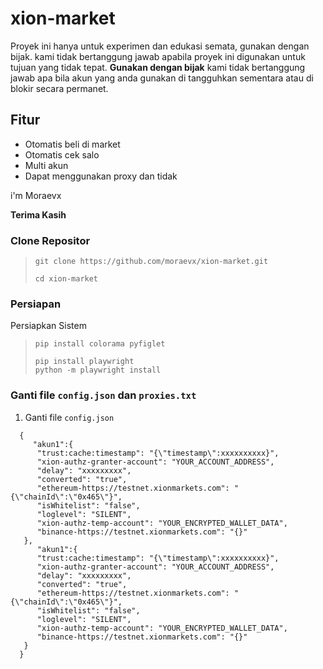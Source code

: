 # xion-market
Proyek ini hanya untuk experimen dan edukasi semata, gunakan dengan bijak. kami tidak bertanggung jawab apabila proyek ini digunakan untuk tujuan yang tidak tepat.
**Gunakan dengan bijak** kami tidak bertanggung jawab apa bila akun yang anda gunakan di tangguhkan sementara atau di blokir secara permanet.

## Fitur
- Otomatis beli di market
- Otomatis cek salo
- Multi akun
- Dapat menggunakan proxy dan tidak
  
i'm Moraevx 

**Terima Kasih**

### Clone Repositor

>```
>git clone https://github.com/moraevx/xion-market.git
>```
>```
>cd xion-market
>```

### Persiapan

Persiapkan Sistem  
>```
>pip install colorama pyfiglet
>```
>```
>pip install playwright
>python -m playwright install
>```
### Ganti file `config.json` dan `proxies.txt`

1. Ganti file `config.json`
   
  ```
    {
       "akun1":{
        "trust:cache:timestamp": "{\"timestamp\":xxxxxxxxxx}",
        "xion-authz-granter-account": "YOUR_ACCOUNT_ADDRESS",
        "delay": "xxxxxxxxx",
        "converted": "true",
        "ethereum-https://testnet.xionmarkets.com": "{\"chainId\":\"0x465\"}",
        "isWhitelist": "false",
        "loglevel": "SILENT",
        "xion-authz-temp-account": "YOUR_ENCRYPTED_WALLET_DATA",
        "binance-https://testnet.xionmarkets.com": "{}"
     },
        "akun1":{
        "trust:cache:timestamp": "{\"timestamp\":xxxxxxxxxx}",
        "xion-authz-granter-account": "YOUR_ACCOUNT_ADDRESS",
        "delay": "xxxxxxxxx",
        "converted": "true",
        "ethereum-https://testnet.xionmarkets.com": "{\"chainId\":\"0x465\"}",
        "isWhitelist": "false",
        "loglevel": "SILENT",
        "xion-authz-temp-account": "YOUR_ENCRYPTED_WALLET_DATA",
        "binance-https://testnet.xionmarkets.com": "{}"
     }
    }
  ```




